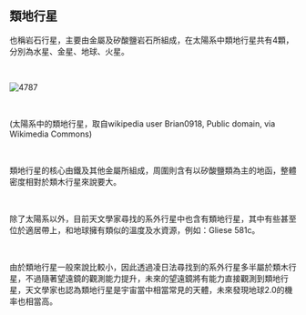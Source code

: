 ## 類地行星

也稱岩石行星，主要由金屬及矽酸鹽岩石所組成，在太陽系中類地行星共有4顆，分別為水星、金星、地球、火星。

<br />

![4787](https://i.imgur.com/PDzF4Cy.png)

<br />

(太陽系中的類地行星，取自wikipedia user Brian0918, Public domain, via Wikimedia Commons)

<br />

類地行星的核心由鐵及其他金屬所組成，周圍則含有以矽酸鹽類為主的地函，整體密度相對於類木行星來說要大。

<br />

除了太陽系以外，目前天文學家尋找的系外行星中也含有類地行星，其中有些甚至位於適居帶上，和地球擁有類似的溫度及水資源，例如：Gliese 581c。

<br />

由於類地行星一般來說比較小，因此透過凌日法尋找到的系外行星多半屬於類木行星，不過隨著望遠鏡的觀測能力提升，未來的望遠鏡將有能力直接觀測到類地行星，天文學家也認為類地行星是宇宙當中相當常見的天體，未來發現地球2.0的機率也相當高。